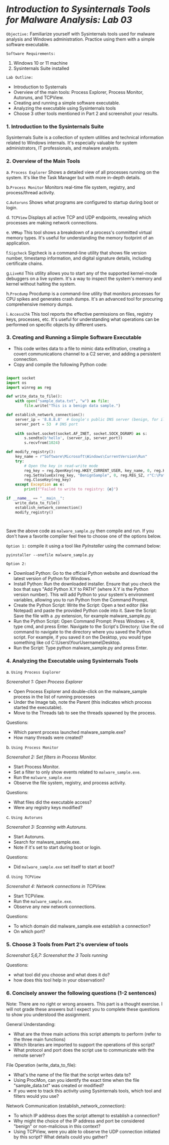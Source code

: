 #  ***Introduction to Sysinternals Tools for Malware Analysis: Lab 03***

`Objective:` Familiarize yourself with Sysinternals tools used for malware analysis and Windows administration. Practice using them with a simple software executable.

`Software Requirements:`

1. Windows 10 or 11 machine
1. Sysinternals Suite installed

`Lab Outline:`
- Introduction to Systernals
- Overview of the main tools: Process Explorer, Process Monitor, Autoruns, and TCPView.
- Creating and running a simple software executable.
- Analyzing the executable using Sysinternals tools
- Choose 3 other tools mentioned in Part 2 and screenshot your results.  


### **1. Introduction to the Sysinternals Suite**

Sysinternals Suite is a collection of system utilities and technical information related to Windows internals. It's especially valuable for system administrators, IT professionals, and malware analysts.

### 2. Overview of the Main Tools


a. `Process Explorer`
Shows a detailed view of all processes running on the system. It's like the Task Manager but with more in-depth details.

b.`Process Monitor`
Monitors real-time file system, registry, and process/thread activity.

c.`Autoruns`
Shows what programs are configured to startup during boot or login.

d. `TCPView`
Displays all active TCP and UDP endpoints, revealing which processes are making network connections.

e. `VMMap`
This tool shows a breakdown of a process's committed virtual memory types. It's useful for understanding the memory footprint of an application.

f.`Sigcheck`
Sigcheck is a command-line utility that shows file version number, timestamp information, and digital signature details, including certificate chains.

g.`LiveKd`
This utility allows you to start any of the supported kernel-mode debuggers on a live system. It's a way to inspect the system's memory and kernel without halting the system.

h.`Procdump`
Procdump is a command-line utility that monitors processes for CPU spikes and generates crash dumps. It's an advanced tool for procuring comprehensive memory dumps.

i. `AccessChk`
This tool reports the effective permissions on files, registry keys, processes, etc. It's useful for understanding what operations can be performed on specific objects by different users.

### **3. Creating and Running a Simple Software Executable**

- This code writes data to a file to mimic data exfiltration, creating a covert communications channel to a C2 server, and adding a persistent connection.
- Copy and compile the following Python code:


```python

import socket
import os
import winreg as reg

def write_data_to_file():
    with open("sample_data.txt", "w") as file:
        file.write("This is a benign data sample.")

def establish_network_connection():
    server_ip = '8.8.8.8'  # Google's public DNS server (benign, for illustrative purposes)
    server_port = 53  # DNS port
    
    with socket.socket(socket.AF_INET, socket.SOCK_DGRAM) as s:
        s.sendto(b'hello', (server_ip, server_port))
        s.recvfrom(1024)

def modify_registry():
    key_name = r"Software\Microsoft\Windows\CurrentVersion\Run"
    try:
        # Open the key in read-write mode
        reg_key = reg.OpenKey(reg.HKEY_CURRENT_USER, key_name, 0, reg.KEY_WRITE)
        reg.SetValueEx(reg_key, "BenignSample", 0, reg.REG_SZ, r"C:\Path\to\BenignSample.exe")
        reg.CloseKey(reg_key)
    except Exception as e:
        print(f"Failed to write to registry: {e}")

if __name__ == "__main__":
    write_data_to_file()
    establish_network_connection()
    modify_registry()

 
``` 
Save the above code as `malware_sample.py` then compile and run.  If you don't have a favorite compiler feel free to choose one of the options below.

`Option 1:` compile it using a tool like *PyInstaller* using the command below:

```pyinstaller --onefile malware_sample.py```

`Option 2: `
- Download Python:
  Go to the official Python website and download the latest version of Python for Windows.
- Install Python: Run the downloaded installer. Ensure that you check the box that says "Add Python X.Y to PATH" (where X.Y is the Python version number). This will add Python to your system's environment variables, allowing you to run Python from the Command Prompt.
- Create the Python Script:
Write the Script: Open a text editor (like Notepad) and paste the provided Python code into it.
Save the Script: Save the file with a .py extension, for example malware_sample.py.
- Run the Python Script:
Open Command Prompt: Press Windows + R, type cmd, and press Enter.
Navigate to the Script's Directory: Use the cd command to navigate to the directory where you saved the Python script. For example, if you saved it on the Desktop, you would type something like cd C:\Users\YourUsername\Desktop.
- Run the Script:
  Type python malware_sample.py and press Enter.
 
### **4. Analyzing the Executable using Sysinternals Tools**

a. `Using Process Explorer`

*Screenshot 1: Open Process Explorer*

- Open Process Explorer and double-click on the malware_sample process in the list of running processes
- Under the Image tab, note the Parent (this indicates which process started the executable). 
- Move to the Threads tab to see the threads spawned by the process.

Questions:

- Which parent process launched malware_sample.exe?
- How many threads were created?

b. `Using Process Monitor`

*Screenshot 2: Set filters in Process Monitor.*

- Start Process Monitor.
- Set a filter to only show events related to `malware_sample.exe`.
- Run the `malware_sample.exe`
- Observe the file system, registry, and process activity.

Questions:

- What files did the executable access?
- Were any registry keys modified?

c. `Using Autoruns`

*Screenshot 3: Scanning with Autoruns.*

- Start Autoruns.
- Search for malware_sample.exe.
- Note if it's set to start during boot or login.

Questions:

- Did `malware_sample.exe` set itself to start at boot?

d. `Using TCPView`

*Screenshot 4: Network connections in TCPView.*

- Start TCPView.
- Run the `malware_sample.exe`.
- Observe any new network connections.

Questions:

- To which domain did malware_sample.exe establish a connection?
- On which port?

### 5. Choose 3 Tools from Part 2's overview of tools 
*Screenshot 5,6,7: Screenshot the 3 Tools running*

Questions:

- what tool did you choose and what does it do?
- how does this tool help in your observation?

### 6. Concisely answer the following questions (1-2 sentences) 
Note: There are no right or wrong answers.  This part is a thought exercise.  I will not grade these answers but I expect you to complete these questions to show you understood the assignment.

General Understanding:
- What are the three main actions this script attempts to perform (refer to the three main functions)
- Which libraries are imported to support the operations of this script?
- What protocol and port does the script use to communicate with the remote server?

File Operation (write_data_to_file):
- What's the name of the file that the script writes data to?
- Using ProcMon, can you identify the exact time when the file "sample_data.txt" was created or modified?
- If you were to track this activity using Sysinternals tools, which tool and filters would you use?

Network Communication (establish_network_connection):
- To which IP address does the script attempt to establish a connection?
- Why might the choice of the IP address and port be considered "benign" or non-malicious in this context?
- Using TCPView, were you able to observe the UDP connection initiated by this script? What details could you gather?

 
